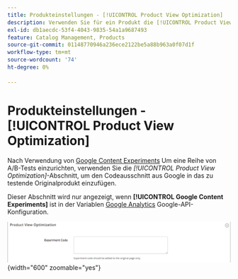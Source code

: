 ```yaml
---
title: Produkteinstellungen - [!UICONTROL Product View Optimization]
description: Verwenden Sie für ein Produkt die [!UICONTROL Product View Optimization] -Einstellungen, um eine Reihe von A/B-Tests mit Google Content Experiments einzurichten.
exl-id: db1aecdc-53f4-4043-9835-54a1a9687493
feature: Catalog Management, Products
source-git-commit: 01148770946a236ece2122be5a88b963a0f07d1f
workflow-type: tm+mt
source-wordcount: '74'
ht-degree: 0%

---
```


# Produkteinstellungen - [!UICONTROL Product View Optimization]

Nach Verwendung von [Google Content Experiments](../merchandising-promotions/google-content-experiments.md) Um eine Reihe von A/B-Tests einzurichten, verwenden Sie die _[!UICONTROL Product View Optimization]_-Abschnitt, um den Codeausschnitt aus Google in das zu testende Originalprodukt einzufügen.

Dieser Abschnitt wird nur angezeigt, wenn **[!UICONTROL Google Content Experiments]** ist in der Variablen [Google Analytics](../merchandising-promotions/google-analytics.md) Google-API-Konfiguration.

![Optimierung der Produktansicht](./assets/product-view-optimization.png){width="600" zoomable="yes"}
